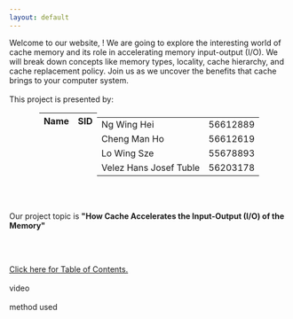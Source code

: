 ```yaml
---
layout: default
---
```

<head>
     <style>
        .centered-table {
            margin-left: auto;
            margin-right: auto;
        }
        .table-container {
            display: flex;
            justify-content: center;
        }
    </style>
    <script>
     function greeting() {
            var firstname = prompt("What is your first name?");
            if (firstname !== "") {
                firstname = firstname[0].toUpperCase() + firstname.substring(1);
                document.getElementById('message').textContent = 'Hello ' + firstname + '! Welcome to our project!';
                localStorage.setItem("firstname", firstname);
            } else {
                greeting();
            }
        }
     function checkvisit() {
          var firstname = localStorage.getItem("firstname");
          if (firstname == null) {greeting();
          } else {
          document.getElementById('message').textContent = "Welcome back, " + firstname + "!";
  }
  </script>
</head>
    
<body onload='checkvisit();'>
 <div id="message"></div>

<div class="bodytext"><div class="middle">
Welcome to our website, <span id="firstnamePlaceholder"></span>! We are going to explore the interesting world of cache memory and its role in accelerating memory input-output (I/O). We will break down concepts like memory types, locality, cache hierarchy, and cache replacement policy. Join us as we uncover the benefits that cache brings to your computer system. 
<br/><br/>This project is presented by: <br/>
  <div class="centered-table">
    <table class="table-container">
    <thead>
      <tr>
        <th><b>Name</b></th>
        <th><b>SID</b></th>
      </tr>
    </thead>
    <tbody>
      <tr>
        <td>Ng Wing Hei</td>
        <td>56612889</td>
      </tr>
      <tr>
        <td>Cheng Man Ho</td>
        <td>56612619</td>
      </tr>
      <tr>
        <td>Lo Wing Sze</td>
        <td>55678893</td>
      </tr>
      <tr>
        <td>Velez Hans Josef Tuble</td>
        <td>56203178</td>
      </tr>
    </tbody>
 </table>
</div>

<br/><br/>

Our project topic is <b>"How Cache Accelerates the Input-Output (I/O) of the Memory"</b>

<br/><br/>

<a href="https://cs1102proj-cache.github.io/CS1102/table_of_contents.html">Click here for <u>Table of Contents.</u></a>
<br/><br/>
video
<br/><br/>
method used


<script>
  var firstname = localStorage.getItem("firstname");
  if (firstname !== null) {
    document.getElementById('firstnamePlaceholder').textContent = firstname;
  }
</script>
